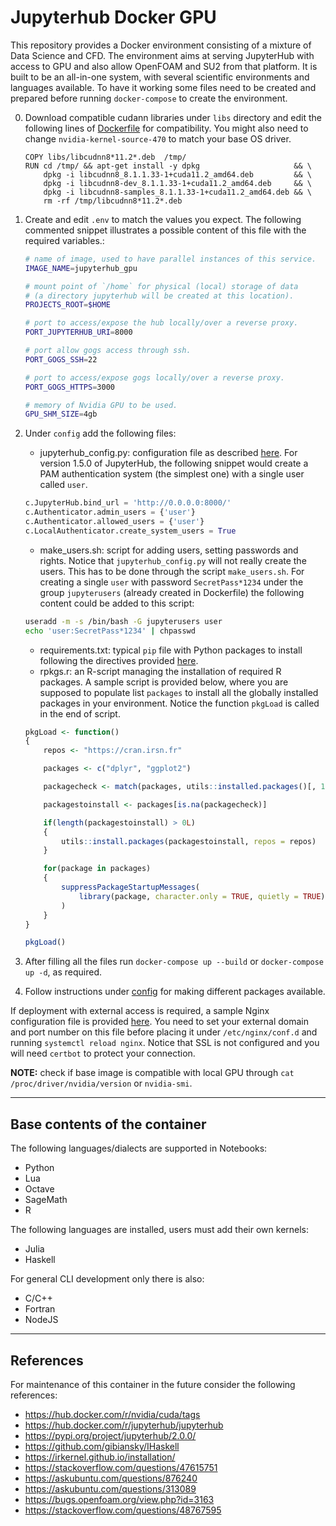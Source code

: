 # Jupyterhub Docker GPU

This repository provides a Docker environment consisting of a mixture of Data Science and CFD. The environment aims at serving JupyterHub with access to GPU and also allow OpenFOAM and SU2 from that platform. It is built to be an all-in-one system, with several scientific environments and languages available. To have it working some files need to be created and prepared before running `docker-compose` to create the environment.

0. Download compatible cudann libraries under `libs` directory and edit the following lines of [Dockerfile](./Dockerfile) for compatibility. You might also need to change `nvidia-kernel-source-470` to match your base OS driver.
    ```docker
    COPY libs/libcudnn8*11.2*.deb  /tmp/
    RUN cd /tmp/ && apt-get install -y dpkg                     && \
        dpkg -i libcudnn8_8.1.1.33-1+cuda11.2_amd64.deb         && \
        dpkg -i libcudnn8-dev_8.1.1.33-1+cuda11.2_amd64.deb     && \
        dpkg -i libcudnn8-samples_8.1.1.33-1+cuda11.2_amd64.deb && \
        rm -rf /tmp/libcudnn8*11.2*.deb
    ```

1. Create and edit `.env` to match the values you expect. The following commented snippet illustrates a possible content of this file with the required variables.:
    ```bash
    # name of image, used to have parallel instances of this service.
    IMAGE_NAME=jupyterhub_gpu

    # mount point of `/home` for physical (local) storage of data
    # (a directory jupyterhub will be created at this location).
    PROJECTS_ROOT=$HOME

    # port to access/expose the hub locally/over a reverse proxy.
    PORT_JUPYTERHUB_URI=8000

    # port allow gogs access through ssh.
    PORT_GOGS_SSH=22

    # port to access/expose gogs locally/over a reverse proxy.
    PORT_GOGS_HTTPS=3000

    # memory of Nvidia GPU to be used.
    GPU_SHM_SIZE=4gb
    ```

1. Under `config` add the following files:
    - jupyterhub_config.py: configuration file as described [here](https://jupyterhub.readthedocs.io/en/stable/reference/config-reference.html). For version 1.5.0 of JupyterHub, the following snippet would create a PAM authentication system (the simplest one) with a single user called `user`.
    ```python
    c.JupyterHub.bind_url = 'http://0.0.0.0:8000/'
    c.Authenticator.admin_users = {'user'}
    c.Authenticator.allowed_users = {'user'}
    c.LocalAuthenticator.create_system_users = True
    ```
    - make_users.sh: script for adding users, setting passwords and rights. Notice that `jupyterhub_config.py` will not really create the users. This has to be done through the script `make_users.sh`. For creating a single `user` with password `SecretPass*1234` under the group `jupyterusers` (already created in Dockerfile) the following content could be added to this script:
    ```bash
    useradd -m -s /bin/bash -G jupyterusers user
    echo 'user:SecretPass*1234' | chpasswd
    ```
    - requirements.txt: typical `pip` file with Python packages to install following the directives provided [here](https://pip.pypa.io/en/stable/cli/pip_install/#requirement-specifiers).
    - rpkgs.r: an R-script managing the installation of required R packages. A sample script is provided below, where you are supposed to populate list `packages` to install all the globally installed packages in your environment. Notice the function `pkgLoad` is called in the end of script.
    ```R
    pkgLoad <- function()
    {
        repos <- "https://cran.irsn.fr"

        packages <- c("dplyr", "ggplot2")

        packagecheck <- match(packages, utils::installed.packages()[, 1])

        packagestoinstall <- packages[is.na(packagecheck)]

        if(length(packagestoinstall) > 0L) 
        {
            utils::install.packages(packagestoinstall, repos = repos)
        }

        for(package in packages) 
        {
            suppressPackageStartupMessages(
                library(package, character.only = TRUE, quietly = TRUE)
            )
        }
    }

    pkgLoad()
    ```

1. After filling all the files run `docker-compose up --build` or `docker-compose up -d`, as required.

1. Follow instructions under [config](./config) for making different packages available.

If deployment with external access is required, a sample Nginx configuration file is provided [here](config/jupyterhub.conf). You need to set your external domain and port number on this file before placing it under `/etc/nginx/conf.d` and running `systemctl reload nginx`. Notice that SSL is not configured and you will need `certbot` to protect your connection.

**NOTE:** check if base image is compatible with local GPU through `cat /proc/driver/nvidia/version` or `nvidia-smi`.

---

## Base contents of the container

The following languages/dialects are supported in Notebooks:

- Python
- Lua
- Octave
- SageMath
- R

The following languages are installed, users must add their own kernels:

- Julia
- Haskell

For general CLI development only there is also:

- C/C++
- Fortran
- NodeJS

---

## References

For maintenance of this container in the future consider the following references:

- https://hub.docker.com/r/nvidia/cuda/tags
- https://hub.docker.com/r/jupyterhub/jupyterhub
- https://pypi.org/project/jupyterhub/2.0.0/
- https://github.com/gibiansky/IHaskell
- https://irkernel.github.io/installation/
- https://stackoverflow.com/questions/47615751
- https://askubuntu.com/questions/876240
- https://askubuntu.com/questions/313089
- https://bugs.openfoam.org/view.php?id=3163
- https://stackoverflow.com/questions/48767595

